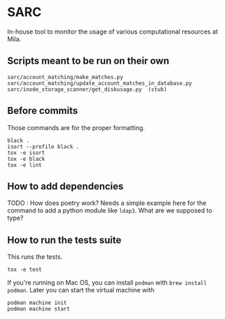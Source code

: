 
# SARC

In-house tool to monitor the usage of various computational resources at Mila.

## Scripts meant to be run on their own

```
sarc/account_matching/make_matches.py
sarc/account_matching/update_account_matches_in_database.py
sarc/inode_storage_scanner/get_diskusage.py  (stub)
```

## Before commits

Those commands are for the proper formatting.
```
black .
isort --profile black .
tox -e isort
tox -e black
tox -e lint
```

## How to add dependencies

TODO : How does poetry work? Needs a simple example here for the command to add a python module like `ldap3`. What are we supposed to type?


## How to run the tests suite

This runs the tests.
```
tox -e test
```

If you're running on Mac OS, you can install `podman` with `brew install podman`.
Later you can start the virtual machine with
```
podman machine init
podman machine start
```

